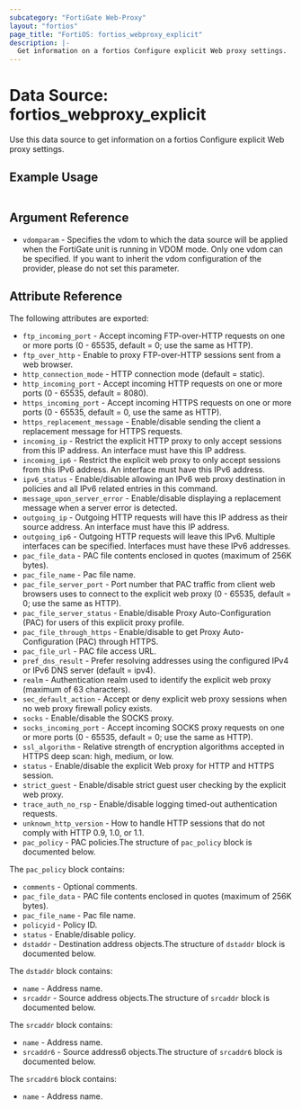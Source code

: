 ```yaml
---
subcategory: "FortiGate Web-Proxy"
layout: "fortios"
page_title: "FortiOS: fortios_webproxy_explicit"
description: |-
  Get information on a fortios Configure explicit Web proxy settings.
---
```


# Data Source: fortios_webproxy_explicit
Use this data source to get information on a fortios Configure explicit Web proxy settings.


## Example Usage

```hcl

```

## Argument Reference

* `vdomparam` - Specifies the vdom to which the data source will be applied when the FortiGate unit is running in VDOM mode. Only one vdom can be specified. If you want to inherit the vdom configuration of the provider, please do not set this parameter.

## Attribute Reference

The following attributes are exported:

* `ftp_incoming_port` - Accept incoming FTP-over-HTTP requests on one or more ports (0 - 65535, default = 0; use the same as HTTP).
* `ftp_over_http` - Enable to proxy FTP-over-HTTP sessions sent from a web browser.
* `http_connection_mode` - HTTP connection mode (default = static).
* `http_incoming_port` - Accept incoming HTTP requests on one or more ports (0 - 65535, default = 8080).
* `https_incoming_port` - Accept incoming HTTPS requests on one or more ports (0 - 65535, default = 0, use the same as HTTP).
* `https_replacement_message` - Enable/disable sending the client a replacement message for HTTPS requests.
* `incoming_ip` - Restrict the explicit HTTP proxy to only accept sessions from this IP address. An interface must have this IP address.
* `incoming_ip6` - Restrict the explicit web proxy to only accept sessions from this IPv6 address. An interface must have this IPv6 address.
* `ipv6_status` - Enable/disable allowing an IPv6 web proxy destination in policies and all IPv6 related entries in this command.
* `message_upon_server_error` - Enable/disable displaying a replacement message when a server error is detected.
* `outgoing_ip` - Outgoing HTTP requests will have this IP address as their source address. An interface must have this IP address.
* `outgoing_ip6` - Outgoing HTTP requests will leave this IPv6. Multiple interfaces can be specified. Interfaces must have these IPv6 addresses.
* `pac_file_data` - PAC file contents enclosed in quotes (maximum of 256K bytes).
* `pac_file_name` - Pac file name.
* `pac_file_server_port` - Port number that PAC traffic from client web browsers uses to connect to the explicit web proxy (0 - 65535, default = 0; use the same as HTTP).
* `pac_file_server_status` - Enable/disable Proxy Auto-Configuration (PAC) for users of this explicit proxy profile.
* `pac_file_through_https` - Enable/disable to get Proxy Auto-Configuration (PAC) through HTTPS.
* `pac_file_url` - PAC file access URL.
* `pref_dns_result` - Prefer resolving addresses using the configured IPv4 or IPv6 DNS server (default = ipv4).
* `realm` - Authentication realm used to identify the explicit web proxy (maximum of 63 characters).
* `sec_default_action` - Accept or deny explicit web proxy sessions when no web proxy firewall policy exists.
* `socks` - Enable/disable the SOCKS proxy.
* `socks_incoming_port` - Accept incoming SOCKS proxy requests on one or more ports (0 - 65535, default = 0; use the same as HTTP).
* `ssl_algorithm` - Relative strength of encryption algorithms accepted in HTTPS deep scan: high, medium, or low.
* `status` - Enable/disable the explicit Web proxy for HTTP and HTTPS session.
* `strict_guest` - Enable/disable strict guest user checking by the explicit web proxy.
* `trace_auth_no_rsp` - Enable/disable logging timed-out authentication requests.
* `unknown_http_version` - How to handle HTTP sessions that do not comply with HTTP 0.9, 1.0, or 1.1.
* `pac_policy` - PAC policies.The structure of `pac_policy` block is documented below.

The `pac_policy` block contains:

* `comments` - Optional comments.
* `pac_file_data` - PAC file contents enclosed in quotes (maximum of 256K bytes).
* `pac_file_name` - Pac file name.
* `policyid` - Policy ID.
* `status` - Enable/disable policy.
* `dstaddr` - Destination address objects.The structure of `dstaddr` block is documented below.

The `dstaddr` block contains:

* `name` - Address name.
* `srcaddr` - Source address objects.The structure of `srcaddr` block is documented below.

The `srcaddr` block contains:

* `name` - Address name.
* `srcaddr6` - Source address6 objects.The structure of `srcaddr6` block is documented below.

The `srcaddr6` block contains:

* `name` - Address name.
